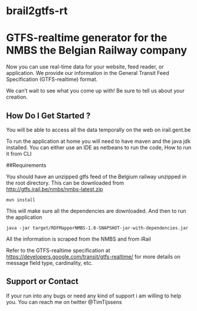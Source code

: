 # brail2gtfs-rt
# GTFS-realtime generator for the NMBS the Belgian Railway company 

Now you can use real-time data for your website, feed reader, or application. We provide our information in the General Transit Feed Specification (GTFS-realtime) format.

We can’t wait to see what you come up with! Be sure to tell us about your creation.


## How Do I Get Started ?

You will be able to access all the data  temporally on the web on irail.gent.be

To run the application at home you will need to have maven and the java jdk installed. 
You can either use an IDE as netbeans to run the code, 
How to run it from CLI 

##Requirements

You should have an unzipped gtfs feed of the Belgium railway unzipped in the root directory. This can be downloaded from http://gtfs.irail.be/nmbs/nmbs-latest.zip


```
mvn install
```
This will make sure all the dependencies are downloaded.
And then to run the application

```
java -jar target/RDFMapperNMBS-1.0-SNAPSHOT-jar-with-dependencies.jar
```

All the information is scraped from the NMBS and from iRail


Refer to the GTFS-realtime specification at https://developers.google.com/transit/gtfs-realtime/ for more
details on message field type, cardinality, etc. 

## Support or Contact 
If your run into any bugs or need any kind of support i am willing to help you. 
You can reach me on twitter @TimTijssens
